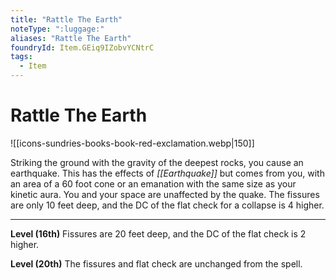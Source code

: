 ```yaml
---
title: "Rattle The Earth"
noteType: ":luggage:"
aliases: "Rattle The Earth"
foundryId: Item.GEiq9IZobvYCNtrC
tags:
  - Item
---
```


# Rattle The Earth
![[icons-sundries-books-book-red-exclamation.webp|150]]

Striking the ground with the gravity of the deepest rocks, you cause an earthquake. This has the effects of _[[Earthquake]]_ but comes from you, with an area of a 60 foot cone or an emanation with the same size as your kinetic aura. You and your space are unaffected by the quake. The fissures are only 10 feet deep, and the DC of the flat check for a collapse is 4 higher.

* * *

**Level (16th)** Fissures are 20 feet deep, and the DC of the flat check is 2 higher.

**Level (20th)** The fissures and flat check are unchanged from the spell.
